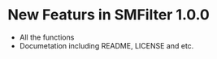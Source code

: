 <!-- README.md is generated from README.Rmd. Please edit that file -->
New Featurs in SMFilter 1.0.0
=============================

-   All the functions
-   Documetation including README, LICENSE and etc.
